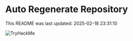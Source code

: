 # Auto Regenerate Repository

This README was last updated: 2025-02-18 23:31:10

 ![TryHackMe](https://tryhackme.com/badge/533634)